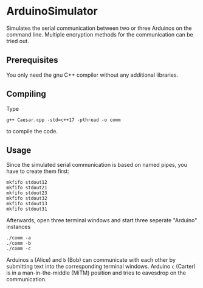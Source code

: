 # ArduinoSimulator
Simulates the serial communication between two or three Arduinos on the command line.
Multiple encryption methods for the communication can be tried out.

## Prerequisites
You only need the gnu C++ compiler without any additional libraries.

## Compiling
Type
```
g++ Caesar.cpp -std=c++17 -pthread -o comm
```
to compile the code.

## Usage
Since the simulated serial communication is based on named pipes, you have to create them first:
```
mkfifo stdout12
mkfifo stdout21
mkfifo stdout23
mkfifo stdout32
mkfifo stdout13
mkfifo stdout31
```

Afterwards, open three terminal windows and start three seperate "Arduino" instances
```
./comm -a
./comm -b
./comm -c
```
Arduinos `a` (Alice) and `b` (Bob) can communicate with each other by submitting text into the corresponding terminal windows. 
Arduino `c` (Carter) is in a man-in-the-middle (MiTM) position and tries to eavesdrop on the communication.
